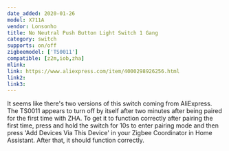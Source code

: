 ```yaml
---
date_added: 2020-01-26
model: X711A
vendor: Lonsonho
title: No Neutral Push Button Light Switch 1 Gang
category: switch
supports: on/off
zigbeemodel: ['TS0011']
compatible: [z2m,iob,zha]
mlink: 
link: https://www.aliexpress.com/item/4000298926256.html
link2: 
link3: 
---
```

It seems like there's two versions of this switch coming from AliExpress. The TS0011 appears to turn off by itself after two minutes after being paired for the first time with ZHA. To get it to function correctly after pairing the first time, press and hold the switch for 10s to enter pairing mode and then press 'Add Devices Via This Device' in your Zigbee Coordinator in Home Assistant. After that, it should function correctly.
